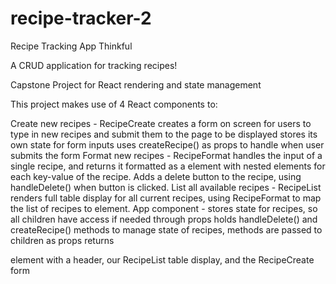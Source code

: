 # recipe-tracker-2
Recipe Tracking App Thinkful

A CRUD application for tracking recipes!

Capstone Project for React rendering and state management

This project makes use of 4 React components to:

Create new recipes -
    RecipeCreate creates a form on screen for users to type in new recipes and submit them to the page to be displayed
    stores its own state for form inputs
    uses createRecipe() as props to handle when user submits the form
Format new recipes -
    RecipeFormat handles the input of a single recipe, and returns it formatted as a <tr> element with nested <td> elements for each key-value of the recipe.
    Adds a delete button to the recipe, using handleDelete() when button is clicked.
List all available recipes -
    RecipeList renders full table display for all current recipes, using RecipeFormat to map the list of recipes to <tbody> element.
App component -
    stores state for recipes, so all children have access if needed through props
    holds handleDelete() and createRecipe() methods to manage state of recipes, methods are passed to children as props
    returns <div> element with a header, our RecipeList table display, and the RecipeCreate form

